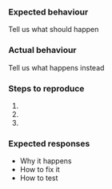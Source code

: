 ### Expected behaviour
Tell us what should happen

### Actual behaviour
Tell us what happens instead

### Steps to reproduce
1.
2.
3.

### Expected responses
- Why it happens
- How to fix it
- How to test
